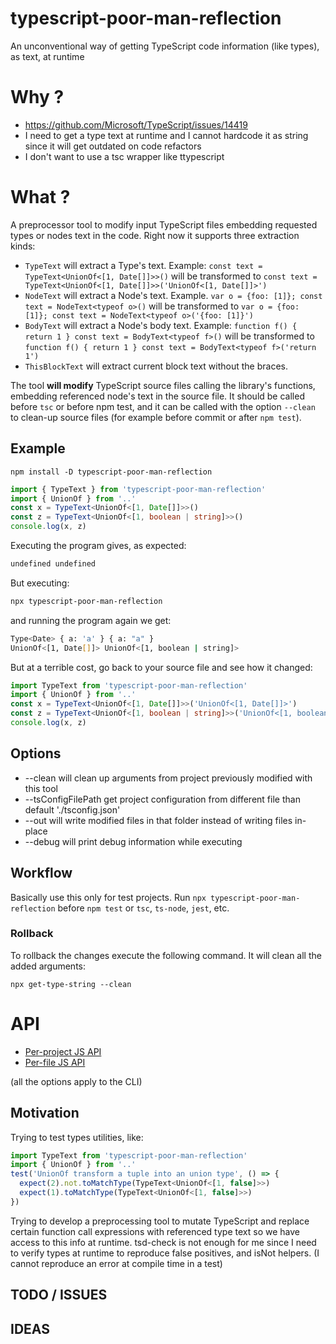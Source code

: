 # typescript-poor-man-reflection 

An unconventional way of getting TypeScript code information (like types), as text, at runtime

# Why ?

 * https://github.com/Microsoft/TypeScript/issues/14419
 * I need to get a type text at runtime and I cannot hardcode it as string since it will get outdated on code refactors
 * I don't want to use a tsc wrapper like ttypescript
 
# What ?

A preprocessor tool to modify input TypeScript files embedding requested types or nodes text in the code. Right now it supports three extraction kinds: 

 * `TypeText` will extract a Type's text. Example: `const text = TypeText<UnionOf<[1, Date[]]>>()` will be transformed to `const text = TypeText<UnionOf<[1, Date[]]>>('UnionOf<[1, Date[]]>')`
 * `NodeText` will extract a Node's text. Example. `var o = {foo: [1]}; const text = NodeText<typeof o>()` will be transformed to `var o = {foo: [1]}; const text = NodeText<typeof o>('{foo: [1]}')`
 * `BodyText` will extract a Node's body text. Example: `function f() { return 1 } const text = BodyText<typeof f>()` will be transformed to `function f() { return 1 } const text = BodyText<typeof f>('return 1')`
 * `ThisBlockText` will extract current block text without the braces. 

The tool **will modify** TypeScript source files calling the library's functions, embedding referenced node's text in the source file. It should be called before `tsc` or before npm test, and it can be called with the option `--clean` to clean-up source files (for example before commit or after `npm test`).

## Example

```
npm install -D typescript-poor-man-reflection
```

```ts
import { TypeText } from 'typescript-poor-man-reflection'
import { UnionOf } from '..'
const x = TypeText<UnionOf<[1, Date[]]>>()
const z = TypeText<UnionOf<[1, boolean | string]>>()
console.log(x, z)
```

Executing the program gives, as expected:

```sh
undefined undefined
```

But executing:

```sh
npx typescript-poor-man-reflection
```

and running the program again we get:

```sh
Type<Date> { a: 'a' } { a: "a" }
UnionOf<[1, Date[]]> UnionOf<[1, boolean | string]>
```

But at a terrible cost, go back to your source file and see how it changed:

```ts
import TypeText from 'typescript-poor-man-reflection'
import { UnionOf } from '..'
const x = TypeText<UnionOf<[1, Date[]]>>('UnionOf<[1, Date[]]>')
const z = TypeText<UnionOf<[1, boolean | string]>>('UnionOf<[1, boolean | string]>')
console.log(x, z)
```

## Options

 * --clean               will clean up arguments from project previously modified with this tool
 * --tsConfigFilePath    get project configuration from different file than default './tsconfig.json'
 * --out                 will write modified files in that folder instead of writing files in-place
 * --debug               will print debug information while executing


## Workflow

Basically use this only for test projects. Run `npx typescript-poor-man-reflection` before `npm test` or `tsc`, `ts-node`, `jest`, etc. 

### Rollback

To rollback the changes execute the following command. It will clean all the added arguments:

```
npx get-type-string --clean
```

# API

 * [Per-project JS API](api/interfaces/_types_.config.md)
 * [Per-file JS API](api/interfaces/_types_.replacefunctioncallsoptions.md)

(all the options apply to the CLI)


## Motivation

Trying to test types utilities, like:

```ts
import TypeText from 'typescript-poor-man-reflection'
import { UnionOf } from '..'
test('UnionOf transform a tuple into an union type', () => {
  expect(2).not.toMatchType(TypeText<UnionOf<[1, false]>>)
  expect(1).toMatchType(TypeText<UnionOf<[1, false]>>)
})
```

Trying to develop a preprocessing tool to mutate TypeScript and replace certain function call expressions with referenced type text so we have access to this info at runtime. tsd-check is not enough for me since I need to verify types at runtime to reproduce false positives, and isNot helpers. (I cannot reproduce an error at compile time in a test)

## TODO / ISSUES


## IDEAS
